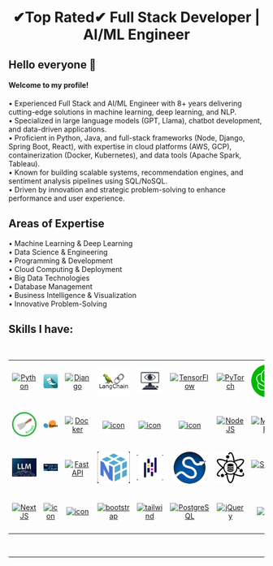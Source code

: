 <h1 align="center"><b> ✔Top Rated✔ Full Stack Developer | AI/ML Engineer </b><br /></h1>

## Hello everyone 👋

<h4>Welcome to my profile!</h4>

•	Experienced Full Stack and AI/ML Engineer with 8+ years delivering cutting-edge solutions in machine learning, deep learning, and NLP. 
<br/>
•	Specialized in large language models (GPT, Llama), chatbot development, and data-driven applications. 
<br/>
•	Proficient in Python, Java, and full-stack frameworks (Node, Django, Spring Boot, React), with expertise in cloud platforms (AWS, GCP), containerization (Docker, Kubernetes), and data tools (Apache Spark, Tableau). 
<br/>
•	Known for building scalable systems, recommendation engines, and sentiment analysis pipelines using SQL/NoSQL. 
<br/>
•	Driven by innovation and strategic problem-solving to enhance performance and user experience.
<br/>



## Areas of Expertise

• Machine Learning & Deep Learning<br/>
• Data Science & Engineering<br/>
• Programming & Development<br/>
• Cloud Computing & Deployment<br/>
• Big Data Technologies<br/>
• Database Management<br/>
• Business Intelligence & Visualization<br/>
• Innovative Problem-Solving<br/>

## Skills I have:

<br/>

<table align="center">
  <tr>
    <td align="center" width="80" height="80">
        <a href="https://www.w3schools.com/python/">
            <img src="https://techstack-generator.vercel.app/python-icon.svg" alt="Python" width="65"  />
        </a>
    </td>
    <td align="center" width="80" height="80">
        <a href="https://www.geeksforgeeks.org/flask-tutorial/">
            <img src="https://github.com/hi-tech-AI/hi-tech-AI/blob/main/flask.png" width="65"  alt="Flask" />
        </a>
    </td>
    <td align="center" width="80" height="80">
        <a href="https://www.w3schools.com/django/index.php">
            <img src="https://techstack-generator.vercel.app/django-icon.svg" alt="Django" width="65"  />
        </a>
    </td>
    <td align="center" width="80" height="80">
        <a href="https://python.langchain.com/v0.1/docs/additional_resources/tutorials/">
            <img src="https://github.com/hi-tech-AI/hi-tech-AI/blob/main/langchain-logo.jfif" alt="LangChain" width="65"  />
        </a>
    </td>
    <td align="center" width="80" height="80">
        <a href="https://www.geeksforgeeks.org/computer-vision/">
            <img src="https://github.com/hi-tech-AI/hi-tech-AI/blob/main/cv-logo.png" width="65"  alt="OpenCV" />
        </a>
    </td>
    <td align="center" width="80" height="80">
        <a href="https://www.tensorflow.org/tutorials">
            <img src="https://skillicons.dev/icons?i=tensorflow" width="65"  alt="TensorFlow" />
        </a>
    </td>
    <td align="center" width="80" height="80">
        <a href="https://pytorch.org/tutorials/">
            <img src="https://skillicons.dev/icons?i=pytorch" width="65"  alt="PyTorch" />
        </a>
    </td>
    <td align="center" width="80" height="80">
        <a href="https://www.w3schools.com/gen_ai/chatgpt-3-5/index.php">
            <img src="https://github.com/hi-tech-AI/hi-tech-AI/blob/main/chatgpt-logo.png" width="65"  alt="ChatGPT" />
        </a>
    </td>
    <td align="center" width="80" height="80">
        <a href="https://www.w3schools.com/gen_ai/index.php">
            <img src="https://github.com/hi-tech-AI/hi-tech-AI/blob/main/generative%20ai%20logo.png" width="65"  alt="Generative AI" />
        </a>
    </td>
  </tr>
  <tr>
    <td align="center" width="80" height="80">
        <a href="https://docs.scrapy.org/en/latest/intro/tutorial.html">
            <img src="https://github.com/hi-tech-AI/hi-tech-AI/blob/main/scrapy-logo.png" width="65"  alt="Scrapy" />
        </a>
    </td>
    <td align="center" width="80" height="80">
        <a href="https://scikit-learn.org/stable/tutorial/index.html">
            <img src="https://github.com/hi-tech-AI/hi-tech-AI/blob/main/scikitlearn.png" alt="Scikit" width="65"  />
        </a>
    </td>
    <td align="center" width="80" height="80">
        <a href="https://www.geeksforgeeks.org/docker-tutorial/">
            <img src="https://techstack-generator.vercel.app/docker-icon.svg" alt="Docker" width="65"  />
        </a>
    </td>
    <td align="center" width="80" height="80">
        <a href="https://www.w3schools.com/js/default.asp">
            <img src="https://techstack-generator.vercel.app/js-icon.svg" alt="icon" width="65"  />
        </a>
    </td>
    <td align="center" width="80" height="80">
        <a href="https://www.w3schools.com/typescript/index.php">
            <img src="https://techstack-generator.vercel.app/ts-icon.svg" alt="icon" width="65"  />
        </a>
    </td>
    <td align="center" width="80" height="80">
        <a href="https://www.w3schools.com/react/default.asp">
            <img src="https://techstack-generator.vercel.app/react-icon.svg" alt="icon" width="65"  />
        </a>
    </td>
    <td align="center" width="80" height="80">
        <a href="https://www.w3schools.com/nodejs/default.asp">
            <img src="https://skillicons.dev/icons?i=nodejs" width="65"  alt="NodeJS" />
        </a>
    </td>
    <td align="center" width="80" height="80">
        <a href="https://www.w3schools.com/mongodb/index.php">
            <img src="https://skillicons.dev/icons?i=mongodb" width="65"  alt="MongoDB" />
        </a>
    </td>
    <td align="center" width="80" height="80">
        <a href="https://www.geeksforgeeks.org/express-js/">
            <img src="https://skillicons.dev/icons?i=express" width="65"  alt="Express" />
        </a>
    </td>
 </tr>
  <tr>
    <td align="center" width="80" height="80">
        <a href="https://github.com/mlabonne/llm-course">
            <img src="https://github.com/hi-tech-AI/hi-tech-AI/blob/main/llm-logo.jfif" width="65"  alt="LLM" />
        </a>
    </td>
    <td align="center" width="80" height="80">
        <a href="https://www.geeksforgeeks.org/natural-language-processing-nlp-tutorial/">
            <img src="https://github.com/hi-tech-AI/hi-tech-AI/blob/main/nlp-logo.jpg" width="65"  alt="NLP" />
        </a>
    </td>
    <td align="center" width="80" height="80">
        <a href="https://fastapi.tiangolo.com/tutorial/">
            <img src="https://skillicons.dev/icons?i=fastapi" width="65"  alt="FastAPI" />
        </a>
    </td>
    <td align="center" width="80" height="80">
        <a href="https://www.w3schools.com/python/numpy/default.asp">
            <img src="https://github.com/hi-tech-AI/hi-tech-AI/blob/main/numpy-logo.png" alt="Numpy" width="65"  />
        </a>
    </td>
    <td align="center" width="80" height="80">
        <a href="https://www.w3schools.com/python/pandas/default.asp">
            <img src="https://github.com/hi-tech-AI/hi-tech-AI/blob/main/pandas-logo.png" alt="Pandas" width="65"  />
        </a>
    </td>
    <td align="center" width="80" height="80">
        <a href="https://www.w3schools.com/python/scipy/index.php">
            <img src="https://github.com/hi-tech-AI/hi-tech-AI/blob/main/scipy-logo.jfif" width="65"  alt="Scipy" />
        </a>
    </td>
    <td align="center" width="80" height="80">
        <a href="https://www.w3schools.com/datascience/default.asp">
            <img src="https://github.com/hi-tech-AI/hi-tech-AI/blob/main/data%20science-logo.png" width="65"  alt="Data Science" />
        </a>
    </td>
    <td align="center" width="80" height="80">
        <a href="https://www.geeksforgeeks.org/selenium-python-tutorial/">
            <img src="https://skillicons.dev/icons?i=selenium" width="65"  alt="Selenium" />
        </a>
    </td>
    <td align="center" width="80" height="80">
        <a href="https://www.geeksforgeeks.org/implementing-web-scraping-python-beautiful-soup/">
            <img src="https://github.com/hi-tech-AI/hi-tech-AI/blob/main/bs-logo.png" width="65"  alt="Beautiful Soup" />
        </a>
    </td>
  </tr>
 <tr>
    <td align="center" width="80" height="80">
        <a href="https://www.geeksforgeeks.org/nextjs/">
            <img src="https://skillicons.dev/icons?i=nextjs" width="65"  alt="NextJS" />
        </a>
    </td>
    <td align="center" width="80" height="80">
        <a href="https://www.w3schools.com/mysql/default.asp">
            <img src="https://techstack-generator.vercel.app/mysql-icon.svg" alt="icon" width="65"  />
        </a>
    </td>
    <td align="center" width="80" height="80">
        <a href="https://www.w3schools.com/aws/index.php">
            <img src="https://techstack-generator.vercel.app/aws-icon.svg" alt="icon" width="65"  />
        </a>
    </td>
    <td align="center"  width="80" height="80">
        <a href="https://www.w3schools.com/bootstrap/bootstrap_ver.asp">
            <img src="https://skillicons.dev/icons?i=bootstrap" width="48" height="48" alt="bootstrap" />
        </a>
    </td>
    <td align="center" width="80" height="80">
        <a href="https://www.geeksforgeeks.org/tailwind-css/">
            <img src="https://skillicons.dev/icons?i=tailwind" width="48" height="48" alt="tailwind" />
        </a>
    </td>
    <td align="center" width="80" height="80">
        <a href="https://www.w3schools.com/postgresql/index.php">
            <img src="https://skillicons.dev/icons?i=postgres" width="48" height="48" alt="PostgreSQL" />
        </a>
    </td>
    <td align="center" width="80" height="80">
        <a href="https://www.w3schools.com/jquery/default.asp">
            <img src="https://skillicons.dev/icons?i=jquery" width="48" height="48" alt="jQuery" />
        </a>
    </td>
    <td align="center" width="80" height="80">
        <a href="https://docs.github.com/en/get-started/start-your-journey/hello-world">
            <img src="https://techstack-generator.vercel.app/github-icon.svg" alt="icon" width="65"  />
        </a>
    </td>
    <td align="center" width="80" height="80"> 
        <a href="https://www.w3schools.com/git/default.asp">
            <img src="https://user-images.githubusercontent.com/25181517/192108372-f71d70ac-7ae6-4c0d-8395-51d8870c2ef0.png" width="65"  alt="Git" />
        </a>
    </td>
 </tr>
</table>

<br/><hr/><br/>